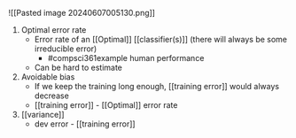 ![[Pasted image 20240607005130.png]]
1. Optimal error rate
	- Error rate of an [[Optimal]] [[classifier(s)]] (there will always be some irreducible error)
		- #compsci361example human performance
	- Can be hard to estimate
2. Avoidable bias
	- If we keep the training long enough, [[training error]] would always decrease
	- [[training error]] - [[Optimal]] error rate
3. [[variance]]
	- dev error - [[training error]]
